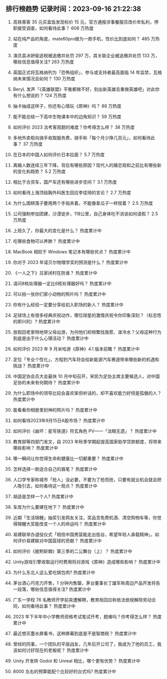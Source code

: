 
## 排行榜趋势 记录时间：2023-09-16 21:22:38
  
  1. 高铁乘客 35 元买盒饭发现标价 15 元，官方通报涉事餐服员改价牟私利，停职接受调查，如何看待此事？ 608 万热度
    
  2. 站在纯产品的角度，mate60pro做为一款手机，性价比到底如何？ 485 万热度
    
  3. 演员袁冰妍偷逃税被追缴并处罚 297 万，其关联企业被追缴并处罚 133 万，哪些信息值得关注? 263 万热度
    
  4. 英国正式将瓦格纳列为「恐怖组织」，参与或支持者最高面临 14 年监禁，瓦格纳未来情况会如何？ 130 万热度
    
  5. BeryL 发声「《英雄联盟》平衡都做不好，别出新英雄去重做英雄吧」对此你有什么想说的？ 124 万热度
    
  6. 抽卡抽成这样子，你还有心情玩《原神》吗？ 88 万热度
    
  7. 能不能总结一下高中生物课本中的边角知识？ 59 万热度
    
  8. 如何评价 2023 法考客观题的难度？你考得怎么样？ 38 万热度
    
  9. 多地外卖柜向骑手收取服务费，骑手称「每个月少挣几百元」，如何看待此事？ 37 万热度
    
  10. 在日本的中国人如何评价日本拉面？ 5.7 万热度
    
  11. 离婚人数连续三年下降，背后有哪些原因？现代人的婚恋观和之前比有哪些新的变化和趋势？ 5.2 万热度
    
  12. 相比于合资车，国产车还有哪些进步空间？ 3.1 万热度
    
  13. 如何看待上海顶级胸外科医生回应李佳琦的言论？ 2.7 万热度
    
  14. 为什么围棋落子要用两个手指夹着，不能像拿瓜子一样捏着？ 2.5 万热度
    
  15. 公司强制参加团建，沙漠徒步，118公里，自己身体吃不消该如何请假？ 2.5 万热度
    
  16. 上班久了，你最大的变化是什么？ 热度累计中
    
  17. 吃哪些食物可以养肺？ 热度累计中
    
  18. MacBook 相较于 Windows 笔记本有哪些优点？ 热度累计中
    
  19. 你对于 2023 年诺贝尔物理学奖的预测是什么？ 热度累计中
    
  20. 《一人之下》吕家闭村在防谁？ 热度累计中
    
  21. 请问8核处理器一定比6核处理器好吗？ 热度累计中
    
  22. 可以拍一张你们家小动物的照片吗？ 热度累计中
    
  23. 你有什么经验一定要分享给初入职场的新人？ 热度累计中
    
  24. 足球场上有很多经典庆祝动作，哪位球星的激情庆祝令你印象深刻？（标志性的即兴的）? 热度累计中
    
  25. 放假回老家特地带父母出游，为何他们却频繁找我茬、泼冷水？父母这种行为到底是出于什么心理活动？ 热度累计中
    
  26. 如何评价 2023 年 9 月米哈游《原神》4.1 版本前瞻？ 热度累计中
    
  27. 定位「专业个性化」，方程豹汽车将会给新能源汽车赛道带来哪些新的机遇和挑战？ 热度累计中
    
  28. 中国足协会员大会最快 10 月中旬召开，宋凯为足协主席主要候选人，对中国足协的未来有何期待？ 热度累计中
    
  29. 为什么职场中的领导比较会喜欢笨但听话的，却不喜欢能力好但是孤傲的人？ 热度累计中
    
  30. 能看看你相册里封神的照片吗？ 热度累计中
    
  31. 如何看待2023年9月15日A股市场？ 热度累计中
    
  32. 如何评价《崩坏：星穹铁道》符玄角色 PV——「法眼无遗」？ 热度累计中
    
  33. 教育部等四部门发文，自 2023 年秋季学期起提高国家助学贷款额度，将带来哪些影响？ 热度累计中
    
  34. 哪一瞬间让你觉得生命和健康比一切都重要？ 热度累计中
    
  35. 怎样选择一款适合自己的眉笔？ 热度累计中
    
  36. 人口学专家称城市「抢人」没必要，不要为了抢而抢，只要有就业机会就会把人吸引去，如何看待这一观点？ 热度累计中
    
  37. 胡适是怎样一个人? 热度累计中
    
  38. 车库为什么要建在地下？ 热度累计中
    
  39. 近期「生活锦鲤」抽奖引发网友关注，奖品含免费机酒、清空购物车等，你觉得锦鲤大奖能改变一个人的命运吗？ 热度累计中
    
  40. 易建联举办退役仪式「相信中国男篮能走出低谷，希望年轻人承载精神」，如何评价易建联对中国篮球的贡献？ 热度累计中
    
  41. 如何评价《披荆斩棘》第三季的二公舞台（上）？ 热度累计中
    
  42. Unity游戏引擎收取运行时费用将对游戏《原神》造成哪些影响？ 热度累计中
    
  43. 为什么东北人这么爱吃锅包肉? 热度累计中
    
  44. 茅台酒心巧克力开售，1 分钟内售罄，茅台董事长丁雄军称周边产品开发将告一段落，哪些信息值得关注? 热度累计中
    
  45. 广东一学校 76 名教师开学前突遭解聘，教育局回应称依法依规解除劳动合同，如何看待此事？ 热度累计中
    
  46. 2023 年下半年中小学教师资格考试笔试开考，题难吗？你考得怎么样？ 热度累计中
    
  47. 最近想买墨水屏看书，这种屏幕到底是不是智商税？ 热度累计中
    
  48. 曾经的同事，一个团队的平层战友，几年后开公司了，我成为了他的员工，我该如何讨好现在的老板呢？ 热度累计中
    
  49. Unity 开发转 Godot 和 Unreal 相比，哪个更有优势？ 热度累计中
    
  50. 8000 左右的预算能配个比较好的台式吗? 热度累计中
    